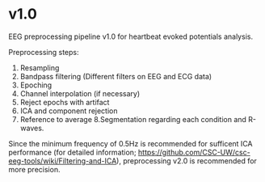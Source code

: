 # v1.0
EEG preprocessing pipeline v1.0 for heartbeat evoked potentials analysis.

Preprocessing steps:

1. Resampling
2. Bandpass filtering (Different filters on EEG and ECG data)
3. Epoching
4. Channel interpolation (if necessary)
5. Reject epochs with artifact
6. ICA and component rejection
7. Reference to average
8.Segmentation regarding each condition and R-waves.

Since the minimum frequency of 0.5Hz is recommended for sufficent ICA performance 
(for detailed information; https://github.com/CSC-UW/csc-eeg-tools/wiki/Filtering-and-ICA), preprocessing v2.0 is recommended
for more precision. 
